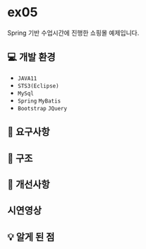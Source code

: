  # ex05
Spring 기반 수업시간에 진행한 쇼핑몰 예제입니다.

## :computer: 개발 환경
* `JAVA11`
* `STS3(Eclipse)`
* `MySql`
* `Spring` `MyBatis`
* `Bootstrap` `JQuery`

## :memo: 요구사항

## :open_file_folder: 구조

## :wrench: 개선사항

## 시연영상

## :bulb: 알게 된 점
